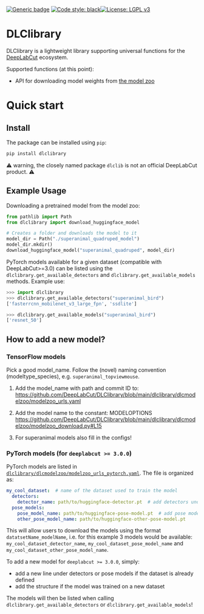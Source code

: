 [![Generic badge](https://img.shields.io/badge/Contributions-Welcome-brightgreen.svg)](README.md)
<a href="https://github.com/psf/black"><img alt="Code style: black" src="https://img.shields.io/badge/code%20style-black-000000.svg"></a>[![License: LGPL v3](https://img.shields.io/badge/License-LGPL%20v3-blue.svg)](https://www.gnu.org/licenses/lgpl-3.0)

# DLClibrary

DLClibrary is a lightweight library supporting universal functions for the [DeepLabCut](https://github.com/DeepLabCut/DeepLabCut) ecosystem.

Supported functions (at this point):

- API for downloading model weights from [the model zoo](http://www.mackenziemathislab.org/dlc-modelzoo)

# Quick start

## Install

The package can be installed using `pip`:

```bash
pip install dlclibrary
```

:warning: warning, the closely named package `dlclib` is not an official DeepLabCut product. :warning:

## Example Usage

Downloading a pretrained model from the model zoo:

```python
from pathlib import Path
from dlclibrary import download_huggingface_model

# Creates a folder and downloads the model to it
model_dir = Path("./superanimal_quadruped_model")
model_dir.mkdir()
download_huggingface_model("superanimal_quadruped", model_dir)
```

PyTorch models available for a given dataset (compatible with DeepLabCut>=3.0) can be 
listed using the `dlclibrary.get_available_detectors` and
`dlclibrary.get_available_models` methods. Example use:

```python
>>> import dlclibrary
>>> dlclibrary.get_available_detectors("superanimal_bird")
['fasterrcnn_mobilenet_v3_large_fpn', 'ssdlite']

>>> dlclibrary.get_available_models("superanimal_bird")
['resnet_50']
```


## How to add a new model?

### TensorFlow models

Pick a good model_name. Follow the (novel) naming convention (modeltype_species), e.g. ```superanimal_topviewmouse```.  

1. Add the model_name with path and commit ID to: https://github.com/DeepLabCut/DLClibrary/blob/main/dlclibrary/dlcmodelzoo/modelzoo_urls.yaml

2. Add the model name to the constant: MODELOPTIONS
https://github.com/DeepLabCut/DLClibrary/blob/main/dlclibrary/dlcmodelzoo/modelzoo_download.py#L15

3. For superanimal models also fill in the configs!

### PyTorch models (for `deeplabcut >= 3.0.0`)

PyTorch models are listed in [`dlclibrary/dlcmodelzoo/modelzoo_urls_pytorch.yaml`](
https://github.com/DeepLabCut/DLClibrary/blob/main/dlclibrary/dlcmodelzoo/modelzoo_urls_pytorch.yaml
). The file is organized as:

```yaml
my_cool_dataset:  # name of the dataset used to train the model
  detectors:
    detector_name: path/to/huggingface-detector.pt  # add detectors under `detector`
  pose_models:
    pose_model_name: path/to/huggingface-pose-model.pt  # add pose models under `pose_models`
    other_pose_model_name: path/to/huggingface-other-pose-model.pt
```

This will allow users to download the models using the format `datatsetName_modelName`,
i.e. for this example 3 models would be available: `my_cool_dataset_detector_name`,
`my_cool_dataset_pose_model_name` and `my_cool_dataset_other_pose_model_name`.

To add a new model for `deeplabcut >= 3.0.0`, simply:

- add a new line under detectors or pose models if the dataset is already defined
- add the structure if the model was trained on a new dataset 

The models will then be listed when calling `dlclibrary.get_available_detectors` or
`dlclibrary.get_available_models`!
